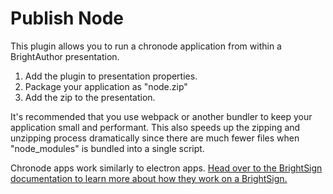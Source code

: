# Publish Node
This plugin allows you to run a chronode application from within a BrightAuthor presentation.

1. Add the plugin to presentation properties.
1. Package your application as "node.zip"
1. Add the zip to the presentation.

It's recommended that you use webpack or another bundler to keep your application small and performant. This also speeds up the zipping and unzipping process dramatically since there are much fewer files when "node_modules" is bundled into a single script.

Chronode apps work similarly to electron apps. [Head over to the BrightSign documentation to learn more about how they work on a BrightSign.](https://docs.brightsign.biz/display/DOC/Node.js)